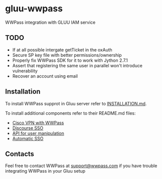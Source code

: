 # gluu-wwpass

WWPass integration with GLUU IAM service

## TODO
 - If at all possible intergate getTicket in the oxAuth
 - Secure SP key file with better permissions/ownership
 - Properly fix WWPass SDK for it to work with Jython 2.7.1
 - Assert that registering the same user in parallel won't introduce vulnerability
 - Recover an account using email

## Installation

To install WWPass supprot in Gluu server refer to [INSTALLATION.md](INSTALLATION.md).

To install additional components refer to their README.md files:
 - [Cisco VPN with WWPass](radius-nonce/README.md)
 - [Discourse SSO](discourse-sso/README.md)
 - [API for user manipulation](api/README.md)
 - [Automatic SSO](AUTO_SSO.md)

## Contacts

Feel free to contact WWPass at support@wwpass.com if you have trouble integrating WWPass in your Gluu setup